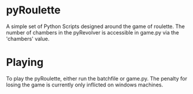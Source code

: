 # pyRoulette
A simple set of Python Scripts designed around the game of roulette.
The number of chambers in the pyRevolver is accessible in game.py via the 'chambers' value.

# Playing
To play the pyRoulette, either run the batchfile or game.py. The penalty for losing the game is currently only inflicted on windows machines.
 
